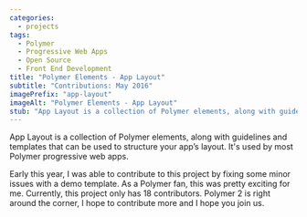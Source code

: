 ```yaml
---
categories: 
  - projects
tags: 
  - Polymer
  - Progressive Web Apps
  - Open Source
  - Front End Development 
title: "Polymer Elements - App Layout"
subtitle: "Contributions: May 2016"
imagePrefix: "app-layout"
imageAlt: "Polymer Elements - App Layout"
stub: "App Layout is a collection of Polymer elements, along with guidelines and templates that can be used to structure your app’s layout. It's used by most Polymer progressive web apps."
---
```


App Layout is a collection of Polymer elements, along with guidelines and templates that can be used to structure your app’s layout. It's used by most Polymer progressive web apps.

Early this year, I was able to contribute to this project by fixing some minor issues with a demo template. As a Polymer fan, this was pretty exciting for me. Currently, this project only has 18 contributors. Polymer 2 is right around the corner, I hope to contribute more and I hope you join us.